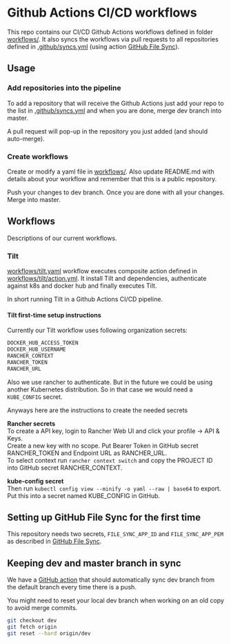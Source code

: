 # Github Actions CI/CD workflows

This repo contains our CI/CD Github Actions workflows defined in folder [workflows/](workflows/).
It also syncs the workflows via pull requests to all repositories defined in [.github/syncs.yml][2] (using action [GitHub File Sync][1]).

## Usage

### Add repositories into the pipeline

To add a repository that will receive the Github Actions just add your repo to the list in [.github/syncs.yml][2] and when you are done, merge dev branch into master.

A pull request will pop-up in the repository you just added (and should auto-merge).

### Create workflows

Create or modify a yaml file in [workflows/](workflows/). Also update README.md with details about your workflow and remember that this is a public repository.

Push your changes to dev branch. Once you are done with all your changes. Merge into master.

## Workflows

Descriptions of our current workflows.

### Tilt

[workflows/tilt.yaml](workflows/tilt.yaml) workflow executes composite action defined in [workflows/tilt/action.yml](workflows/tilt/action.yml). It install Tilt and dependencies, authenticate against k8s and docker hub and finally executes Tilt.

In short running Tilt in a Github Actions CI/CD pipeline.

#### Tilt first-time setup instructions

Currently our Tilt workflow uses following organization secrets:

```txt
DOCKER_HUB_ACCESS_TOKEN
DOCKER_HUB_USERNAME
RANCHER_CONTEXT
RANCHER_TOKEN
RANCHER_URL
```

Also we use rancher to authenticate. But in the future we could be using another Kubernetes distribution. So in that case we would need a `KUBE_CONFIG` secret.

Anyways here are the instructions to create the needed secrets

**Rancher secrets**  
To create a API key, login to Rancher Web UI and click your profile -> API & Keys.  
Create a new key with no scope. Put Bearer Token in GitHub secret RANCHER_TOKEN and Endpoint URL as RANCHER_URL.  
To select context run `rancher context switch` and copy the PROJECT ID into GitHub secret RANCHER_CONTEXT.  

**kube-config secret**  
Then run `kubectl config view --minify -o yaml --raw | base64` to export.  
Put this into a secret named KUBE_CONFIG in GitHub.  

## Setting up GitHub File Sync for the first time

This repository needs two secrets, `FILE_SYNC_APP_ID` and `FILE_SYNC_APP_PEM` as described in [GitHub File Sync][1].

## Keeping dev and master branch in sync

We have a [GitHub action](.github/sync-dev-branch.yml) that should automatically sync dev branch from the default branch every time there is a push.

You might need to reset your local dev branch when working on an old copy to avoid merge commits.

```bash
git checkout dev
git fetch origin
git reset --hard origin/dev
```

[1]: https://github.com/marketplace/actions/github-file-sync
[2]: .github/syncs.yml
